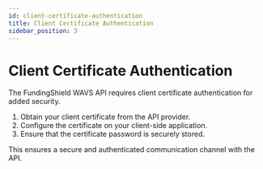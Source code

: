 ```yaml
---
id: client-certificate-authentication
title: Client Certificate Authentication
sidebar_position: 3
---
```


# Client Certificate Authentication

The FundingShield WAVS API requires client certificate authentication for added security.

1. Obtain your client certificate from the API provider.
2. Configure the certificate on your client-side application.
3. Ensure that the certificate password is securely stored.

This ensures a secure and authenticated communication channel with the API.